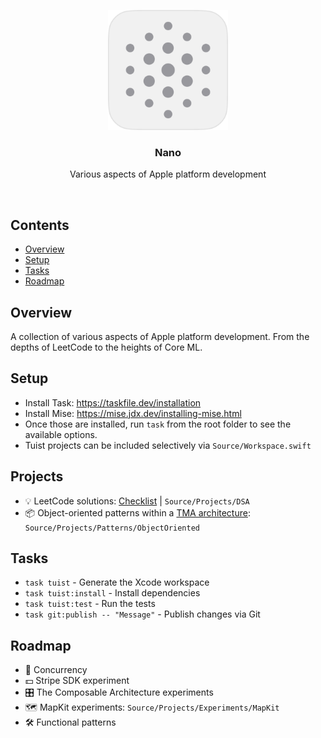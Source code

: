 <p align="center">
  <img src="Assets/nanoLight.png" width="192" />
  <br />
  <h3 align="center">Nano</h3>
  <p align="center">Various aspects of Apple platform development</p>
</p>

<br />

## Contents

- [Overview](#overview)
- [Setup](#setup)
- [Tasks](#tasks)
- [Roadmap](#roadmap)

## Overview

A collection of various aspects of Apple platform development. From the depths of LeetCode to the heights of Core ML.

## Setup

- Install Task: https://taskfile.dev/installation
- Install Mise: https://mise.jdx.dev/installing-mise.html
- Once those are installed, run `task` from the root folder to see the available options.
- Tuist projects can be included selectively via `Source/Workspace.swift`

## Projects

- 💡 LeetCode solutions: [Checklist](Documentation/LeetCodeChecklist.md) | `Source/Projects/DSA`
- 📦 Object-oriented patterns within a [TMA architecture](https://docs.tuist.dev/en/guides/develop/projects/tma-architecture): `Source/Projects/Patterns/ObjectOriented`

## Tasks

- `task tuist` - Generate the Xcode workspace
- `task tuist:install` - Install dependencies
- `task tuist:test` - Run the tests
- `task git:publish -- "Message"` - Publish changes via Git

## Roadmap

- 🚦 Concurrency
- 💵 Stripe SDK experiment
- 🎛️ The Composable Architecture experiments
- 🗺️ MapKit experiments: `Source/Projects/Experiments/MapKit`
- 🛠️ Functional patterns
